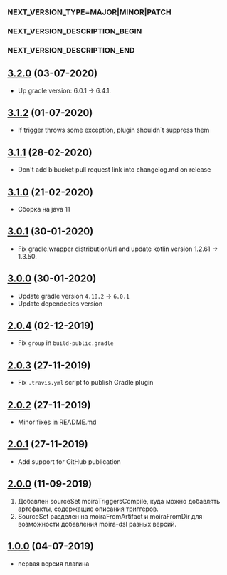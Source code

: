 ### NEXT_VERSION_TYPE=MAJOR|MINOR|PATCH
### NEXT_VERSION_DESCRIPTION_BEGIN
### NEXT_VERSION_DESCRIPTION_END
## [3.2.0]() (03-07-2020)

* Up gradle version: 6.0.1 -> 6.4.1.

## [3.1.2]() (01-07-2020)

* If trigger throws some exception, plugin shouldn`t suppress them

## [3.1.1]() (28-02-2020)

* Don't add bibucket pull request link into changelog.md on release

## [3.1.0]() (21-02-2020)

* Сборка на java 11

## [3.0.1]() (30-01-2020)

* Fix gradle.wrapper distributionUrl and update kotlin version 1.2.61 -> 1.3.50.

## [3.0.0]() (30-01-2020)

* Update gradle version `4.10.2` -> `6.0.1`
* Update dependecies version

## [2.0.4]() (02-12-2019)

* Fix `group` in `build-public.gradle`

## [2.0.3]() (27-11-2019)

* Fix `.travis.yml` script to publish Gradle plugin

## [2.0.2]() (27-11-2019)

* Minor fixes in README.md

## [2.0.1]() (27-11-2019)

* Add support for GitHub publication

## [2.0.0]() (11-09-2019)

1. Добавлен sourceSet moiraTriggersCompile, куда можно добавлять артефакты, содержащие описания триггеров.
2. SourceSet разделен на moiraFromArtifact и moiraFromDir для возможности добавления moira-dsl разных версий.

## [1.0.0]() (04-07-2019)

* первая версия плагина